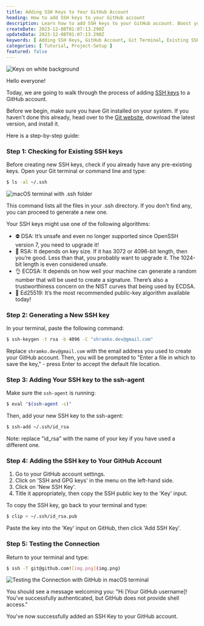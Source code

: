 ```yaml
---
title: Adding SSH Keys to Your GitHub Account
heading: How to add SSH keys to your GitHub account
description: Learn how to add SSH keys to your GitHub account. Boost your account's security and ease your workflow by securely connecting your local machine to your GitHub repositories.
createDate: 2023-12-08T01:07:13.290Z
updateData: 2023-12-08T01:07:13.290Z
keywords: [ Adding SSH Keys, GitHub Account, Git Terminal, Existing SSH Keys, Generating SSH Key, SSH public key, SSH Key to GitHub Account ]
categories: [ Tutorial, Project-Setup ]
featured: false
---
```


<Image src="keys.jpg" alt="Keys on white background" />

Hello everyone!

Today, we are going to walk through the process of adding [SSH keys](https://www.ssh.com/academy/ssh-keys) to a GitHub
account.

Before we begin, make sure you have Git installed on your system. If you haven't done this already, head over to
the [Git website](https://git-scm.com/downloads), download the latest version, and install it.

Here is a step-by-step guide:

### Step 1: Checking for Existing SSH keys

Before creating new SSH keys, check if you already have any pre-existing keys. Open your Git terminal or command line
and type:

```bash
$ ls -al ~/.ssh
```

<Image src="ssh.jpg" alt="macOS terminal with .ssh folder" />

This command lists all the files in your .ssh directory. If you don't find any, you can proceed to generate a new one.

Your SSH keys might use one of the following algorithms:

- ⛔️ DSA: It’s unsafe and even no longer supported since OpenSSH version 7, you need to upgrade it!
- 🥴 RSA: It depends on key size. If it has 3072 or 4096-bit length, then you’re good. Less than that, you probably want
  to
  upgrade it. The 1024-bit length is even considered unsafe.
- 👌 ECDSA: It depends on how well your machine can generate a random number that will be used to create a signature.
  There’s also a trustworthiness concern on the NIST curves that being used by ECDSA.
- 🥳 Ed25519: It’s the most recommended public-key algorithm available today!

### Step 2: Generating a New SSH key

In your terminal, paste the following command:

```bash
$ ssh-keygen -t rsa -b 4096 -C "shramko.dev@gmail.com"
```

Replace `shramko.dev@gmail.com` with the email address you used to create your GitHub account. Then, you will be
prompted to "Enter a file in which to save the key," - press Enter to accept the default file location.

### Step 3: Adding Your SSH key to the ssh-agent

Make sure the `ssh-agent` is running:

```bash
$ eval "$(ssh-agent -s)"
```

Then, add your new SSH key to the ssh-agent:

```bash
$ ssh-add ~/.ssh/id_rsa
```

Note: replace "id_rsa" with the name of your key if you have used a different one.

### Step 4: Adding the SSH key to Your GitHub Account

1. Go to your GitHub account settings.
2. Click on 'SSH and GPG keys' in the menu on the left-hand side.
3. Click on 'New SSH Key'.
4. Title it appropriately, then copy the SSH public key to the 'Key' input.

To copy the SSH key, go back to your terminal and type:

```bash
$ clip < ~/.ssh/id_rsa.pub
```

Paste the key into the 'Key' input on GitHub, then click 'Add SSH Key'.

### Step 5: Testing the Connection

Return to your terminal and type:

```bash
$ ssh -T git@github.com![img.png](img.png)
```

<Image src="gh.jpg" alt="Testing the Connection with GitHub in macOS terminal" />

You should see a message welcoming you: "Hi [Your GitHub username]! You've successfully authenticated, but GitHub does
not provide shell access."

You've now successfully added an SSH Key to your GitHub account.
